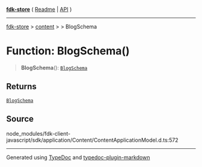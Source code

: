 [**fdk-store**](../../../README.md) ( [Readme](../../../README.md) \| [API](../../../API.md) )

---

[fdk-store](../../../API.md) > [content](../../README.md) > [<internal>](../README.md) > BlogSchema

# Function: BlogSchema()

> **BlogSchema**(): [`BlogSchema`](../type-aliases/type-alias.BlogSchema.md)

## Returns

[`BlogSchema`](../type-aliases/type-alias.BlogSchema.md)

## Source

node_modules/fdk-client-javascript/sdk/application/Content/ContentApplicationModel.d.ts:572

---

Generated using [TypeDoc](https://typedoc.org/) and [typedoc-plugin-markdown](https://www.npmjs.com/package/typedoc-plugin-markdown)
